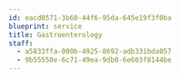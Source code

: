```yaml
---
id: eacd0571-3b60-44f6-95da-645e19f3f0ba
blueprint: service
title: Gastroenterology
staff:
  - a5833ffa-000b-4925-8692-adb331bda057
  - 9b55550e-6c71-49ea-9db0-6e603f8144be
---
```

